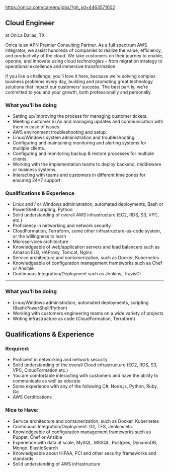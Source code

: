 https://onica.com/careers/jobs/?gh_jid=4463571002

## Cloud Engineer
at Onica
Dallas, TX

Onica is an APN Premier Consulting Partner. As a full spectrum AWS integrator, we assist hundreds of companies to realize the value, efficiency, and productivity of the cloud. We take customers on their journey to enable, operate, and innovate using cloud technologies – from migration strategy to operational excellence and immersive transformation.

If you like a challenge, you’ll love it here, because we’re solving complex business problems every day, building and promoting great technology solutions that impact our customers’ success. The best part is, we’re committed to you and your growth, both professionally and personally.

### What you’ll be doing
* Setting up/improving the process for managing customer tickets.
* Meeting customer SLAs and managing updates and communication with them in case of issues.
* AWS environment troubleshooting and setup.
* Linux/Windows system administration and troubleshooting.
* Configuring and maintaining monitoring and alerting systems for multiple clients.
* Configuring and monitoring backup & restore processes for multiple clients.
* Working with the implementation teams to deploy backend, middleware or business systems.
* Interacting with teams and customers in different time zones for ensuring 24×7 support

### Qualifications & Experience

* Linux and / or Windows administration, automated deployments, Bash or PowerShell scripting, Python
* Solid understanding of overall AWS infrastructure (EC2, RDS, S3, VPC, etc.)
* Proficiency in networking and network security
* CloudFormation, Terraform, some other infrastructure-as-code system, or the willingness to learn
* Microservices architecture
* Knowledgeable of web/application servers and load balancers such as Amazon ELB, HAProxy, Tomcat, Nginx
* Service architecture and containerization, such as Docker, Kubernetes
* Knowledgeable of configuration management frameworks such as Chef or Ansible
* Continuous Integration/Deployment such as Jenkins, TravisCI

---

### What you’ll be doing
* Linux/Windows administration, automated deployments, scripting (Bash/PowerShell/Python)
* Working with customers engineering teams on a wide variety of projects
* Writing infrastructure as code (CloudFormation, Terraform)

## Qualifications & Experience                   

### Required:
* Proficient in networking and network security
* Solid understanding of the overall Cloud infrastructure (EC2, RDS, S3, VPC, CloudFormation etc.)
* You are comfortable interacting with customers and have the ability to communicate as well as educate
* Some experience with any of the following C#, Node.js, Python, Ruby, Go
* AWS Certifications

### Nice to Have:
* Service architecture and containerization, such as Docker, Kubernetes
* Continuous Integration/Deployment: Git, TFS, Jenkins etc.
* Knowledgeable of configuration management frameworks such as Puppet, Chef or Ansible
* Experience with data at scale, MySQL, MSSQL, Postgres, DynamoDB, Mongo, ElasticSearch
* Knowledgeable about HIPAA, PCI and other security frameworks and standards
* Solid understanding of AWS infrastructure
